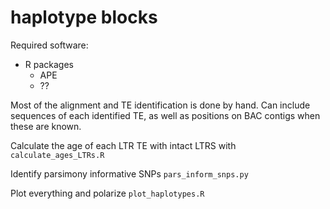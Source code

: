 # haplotype blocks

Required software:

- R packages
	- APE
	- ??

Most of the alignment and TE identification is done by hand. Can include sequences of each identified TE, as well as positions on BAC contigs when these are known.

Calculate the age of each LTR TE with intact LTRS with ```calculate_ages_LTRs.R```

Identify parsimony informative SNPs ```pars_inform_snps.py```

Plot everything and polarize ```plot_haplotypes.R```

